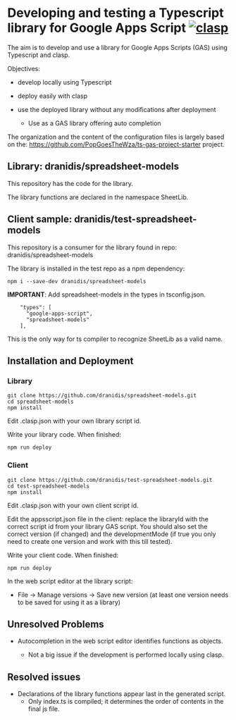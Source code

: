 # Developing and testing a Typescript library for Google Apps Script [![clasp](https://img.shields.io/badge/built%20with-clasp-4285f4.svg)](https://github.com/google/clasp)

The aim is to develop and use a library for Google Apps Scripts (GAS) using Typescript and clasp.

Objectives:

* develop locally using Typescript
* deploy easily with clasp
* use the deployed library without any modifications after deployment
  
  * Use as a GAS library offering auto completion 

The organization and the content of the configuration files is largely based on the: https://github.com/PopGoesTheWza/ts-gas-project-starter project.

## Library: dranidis/spreadsheet-models

This repository has the code for the library.

The library functions are declared in the namespace SheetLib.


## Client sample: dranidis/test-spreadsheet-models

This repository is a consumer for the library found in repo:
dranidis/spreadsheet-models

The library is installed in the test repo as a npm dependency:

```
npm i --save-dev dranidis/spreadsheet-models
```

**IMPORTANT**: Add spreadsheet-models in the types in tsconfig.json.

```
    "types": [
      "google-apps-script", 
      "spreadsheet-models"
    ],
```
This is the only way for ts compiler to recognize SheetLib as a valid name.

## Installation and Deployment

### Library 
```
git clone https://github.com/dranidis/spreadsheet-models.git
cd spreadsheet-models
npm install
```

Edit .clasp.json with your own library script id.

Write your library code. When finished:

```
npm run deploy
```


### Client 

```
git clone https://github.com/dranidis/test-spreadsheet-models.git
cd test-spreadsheet-models
npm install
```

Edit .clasp.json with your own client script id.

Edit the appsscript.json file in the client: replace the libraryId with the correct script id from your library GAS script. You should also set the correct version (if changed) and the developmentMode (if true you only need to create one version and work with this till tested).

Write your client code. When finished:

```
npm run deploy
```

In the web script editor at the library script:

* File -> Manage versions -> Save new version (at least one version needs to be saved for using it as a library)


## Unresolved Problems

* Autocompletion in the web script editor identifies functions as objects.

    * Not a big issue if the development is performed locally using clasp.

## Resolved issues

* Declarations of the library functions appear last in the generated script.
  * Only index.ts is compiled; it determines the order of contents in the final js file.